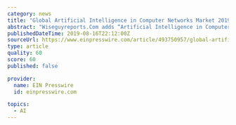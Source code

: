 ```yaml
---
category: news
title: "Global Artificial Intelligence in Computer Networks Market 2019 Share, Trend, Segmentation and Forecast to 2025"
abstract: "Wiseguyreports.Com adds “Artificial Intelligence in Computer Networks Market –Market Demand, Growth, Opportunities, Analysis of Top Key Players and Forecast to 2025” To Its Research Database. Report Details: This report provides in depth study of ..."
publishedDateTime: 2019-08-16T22:12:00Z
sourceUrl: https://www.einpresswire.com/article/493750957/global-artificial-intelligence-in-computer-networks-market-2019-share-trend-segmentation-and-forecast-to-2025
type: article
quality: 60
score: 60
published: false

provider:
  name: EIN Presswire
  id: einpresswire.com

topics:
  - AI
---
```

